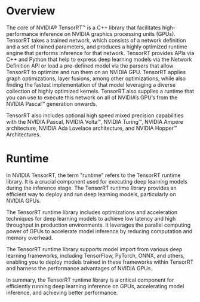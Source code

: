 # Overview
The core of NVIDIA® TensorRT™ is a C++ library that facilitates high-performance inference on NVIDIA graphics processing units (GPUs). TensorRT takes a trained network, which consists of a network definition and a set of trained parameters, and produces a highly optimized runtime engine that performs inference for that network.
TensorRT provides APIs via C++ and Python that help to express deep learning models via the Network Definition API or load a pre-defined model via the parsers that allow TensorRT to optimize and run them on an NVIDIA GPU. TensorRT applies graph optimizations, layer fusions, among other optimizations, while also finding the fastest implementation of that model leveraging a diverse collection of highly optimized kernels. TensorRT also supplies a runtime that you can use to execute this network on all of NVIDIA’s GPU’s from the NVIDIA Pascal™ generation onwards.

TensorRT also includes optional high speed mixed precision capabilities with the NVIDIA Pascal, NVIDIA Volta™, NVIDIA Turing™, NVIDIA Ampere architecture, NVIDIA Ada Lovelace architecture, and NVIDIA Hopper™ Architectures.
# Runtime
In NVIDIA TensorRT, the term "runtime" refers to the TensorRT runtime library. It is a crucial component used for executing deep learning models during the inference stage. The TensorRT runtime library provides an efficient way to deploy and run deep learning models, particularly on NVIDIA GPUs.

The TensorRT runtime library includes optimizations and acceleration techniques for deep learning models to achieve low latency and high throughput in production environments. It leverages the parallel computing power of GPUs to accelerate model inference by reducing computation and memory overhead.

The TensorRT runtime library supports model import from various deep learning frameworks, including TensorFlow, PyTorch, ONNX, and others, enabling you to deploy models trained in these frameworks within TensorRT and harness the performance advantages of NVIDIA GPUs.

In summary, the TensorRT runtime library is a critical component for efficiently running deep learning inference on GPUs, accelerating model inference, and achieving better performance.